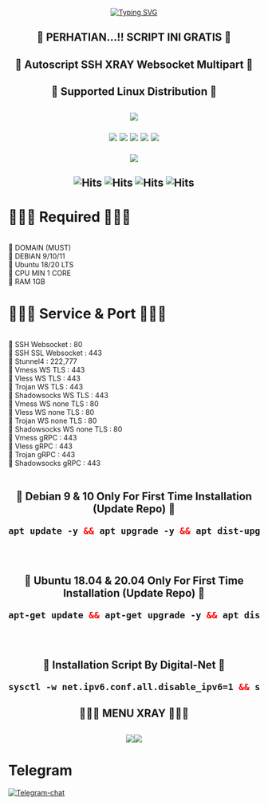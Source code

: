 <p align="center">
<a href="https://git.io/typing-svg"><img src="https://readme-typing-svg.herokuapp.com?font=%09%F0%9D%94%90%F0%9D%94%9E%F0%9D%94%B1%F0%9D%94%A5+%F0%9D%94%89%F0%9D%94%AF%F0%9D%94%9E%F0%9D%94%A8%F0%9D%94%B1%F0%9D%94%B2%F0%9D%94%AF&weight=800&size=32&duration=0.1&pause=1&color=F7CD1FFB&center=true&width=435&lines=%F0%9D%95%8A%CC%B6%CD%9F%CC%B6%F0%9D%95%94%CC%B6%CD%9F%CC%B6%F0%9D%95%A3%CC%B6%CD%9F%CC%B6%F0%9D%95%9A%CC%B6%CD%9F%CC%B6%F0%9D%95%A1%CC%B6%CD%9F%CC%B6%F0%9D%95%A5%CC%B6%CD%9F%CC%B6+%CC%B6%CD%9F%CC%B6%F0%9D%95%8F%CC%B6%CD%9F%CC%B6-%CC%B6%CD%9F%CC%B6%F0%9D%95%A3%CC%B6%CD%9F%CC%B6%F0%9D%95%92%CC%B6%CD%9F%CC%B6%F0%9D%95%AA%CC%B6%CD%9F%CC%B6" alt="Typing SVG" /></a>
</p>

<h2 align="center">
🚀 PERHATIAN...!! SCRIPT INI GRATIS 🚀
 
<h2 align="center">
🚀 Autoscript SSH XRAY Websocket Multipart 🚀
 
</p> 
<h2 align="center"> 🚀 Supported Linux Distribution 🚀 <h2
<p align="center"><img src="https://d33wubrfki0l68.cloudfront.net/5911c43be3b1da526ed609e9c55783d9d0f6b066/9858b/assets/img/debian-ubuntu-hover.png"></p> 
<p align="center">
<img src="https://img.shields.io/static/v1?style=for-the-badge&logo=debian&label=Debian%209&message=Stretch&color=purple"> 
<img src="https://img.shields.io/static/v1?style=for-the-badge&logo=debian&label=Debian%2010&message=Buster&color=purple">  
<img src="https://img.shields.io/static/v1?style=for-the-badge&logo=debian&label=Debian%2011&message=bullseye&color=purple">
<img src="https://img.shields.io/static/v1?style=for-the-badge&logo=ubuntu&label=Ubuntu%2018&message=Lts&color=red">
<img src="https://img.shields.io/static/v1?style=for-the-badge&logo=ubuntu&label=Ubuntu%2020&message=Lts&color=red">


<p align="center">
<img src="https://user-images.githubusercontent.com/76937659/153705486-44e6c1b2-74fa-4d44-be1c-36c8fdb83331.gif"/>

<h2 align="center">
 
![Hits](https://img.shields.io/badge/SSH-Websocket-8020f3?style=for-the-badge&logo=Cloudflare&logoColor=white&edge_flat=false)
![Hits](https://img.shields.io/badge/XRAY-Vmess-f34b20?style=for-the-badge&logo=Cloudflare&logoColor=white&edge_flat=false)
![Hits](https://img.shields.io/badge/XRAY-VLess-f34b20?style=for-the-badge&logo=Cloudflare&logoColor=white&edge_flat=false)
![Hits](https://img.shields.io/badge/XRAY-Trojan-f34b20?style=for-the-badge&logo=Cloudflare&logoColor=white&edge_flat=false)
</h2>


# 🚀🚀🚀 Required 🚀🚀🚀
<br>
🚀 DOMAIN (MUST)
<br>
🚀 DEBIAN 9/10/11
<br>
🚀 Ubuntu 18/20 LTS
<br>
🚀 CPU MIN 1 CORE
<br>
🚀 RAM 1GB
<br>

# 🚀🚀🚀 Service & Port 🚀🚀🚀
<br>
🚀 SSH Websocket : 80
<br>
🚀 SSH SSL Websocket : 443
<br>
🚀 Stunnel4 : 222,777
<br>
🚀 Vmess WS TLS : 443
<br>
🚀 Vless WS TLS : 443
<br>
🚀 Trojan WS TLS : 443
<br>
🚀 Shadowsocks WS TLS : 443
<br>
🚀 Vmess WS none TLS : 80
<br>
🚀 Vless WS none TLS : 80
<br>
🚀 Trojan WS none TLS : 80
<br>
🚀 Shadowsocks WS none TLS : 80
<br>
🚀 Vmess gRPC : 443
<br>
🚀 Vless gRPC : 443
<br>
🚀 Trojan gRPC : 443
<br>
🚀 Shadowsocks gRPC : 443
<br>

<br>
<h2 align="center">
🚀  Debian 9 & 10 Only For First Time Installation (Update Repo) 🚀<br>
 
  ```html
 apt update -y && apt upgrade -y && apt dist-upgrade -y && reboot
  ```
<br>
<h2 align="center">
🚀  Ubuntu 18.04 & 20.04 Only For First Time Installation (Update Repo) 🚀<br> 
 
  ```html
 apt-get update && apt-get upgrade -y && apt dist-upgrade -y && update-grub && apt install curl -y && reboot
 ```
<br>
<h2 align="center">
🚀 Installation Script By Digital-Net 🚀<br>

  ```html
sysctl -w net.ipv6.conf.all.disable_ipv6=1 && sysctl -w net.ipv6.conf.default.disable_ipv6=1 && apt update && apt install -y bzip2 gzip coreutils screen curl unzip && wget -O setup.sh https://raw.githubusercontent.com/toniakbar/VIP/xxx/setup.sh && chmod +x setup.sh && sed -i -e 's/\r$//' setup.sh && screen -S setup ./setup.sh
 
  ```
 
</p>

<h2 align="center">
🚀🚀🚀 MENU XRAY 🚀🚀🚀
</p>

<h2 align="center"> 
</p> <img src="https://i.postimg.cc/SRCqBRXY/A-1.png"><img src="https://i.postimg.cc/59LGRMmc/B.png"><br>
 
 
# Telegram
[![Telegram-chat](https://img.shields.io/badge/Chat-Telegram-blue)](https://t.me/Digital_nett)


